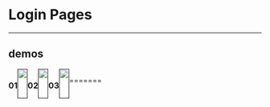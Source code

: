 # Login Pages
___

## demos


<div style="display:flex;">
  
### 01    
  <a href="">
  <img src="https://github.com/alisharifyy/Html-Page/blob/main/Login-Pages/01-Twitter-Login/img/twitter.png" width="100%">   
  </a>


### 02 
 <a href="">
  <img src="./03-Speed-Prod-Login/img/demo.png" width="100%" > 
  </a>

### 03 
  <a href=""> 
  <img src="https://github.com/alisharifyy/Html-Page/blob/main/Login-Pages/02-login-Profile/img/login.png" width="100%" >
  </a>


=======


</div>
